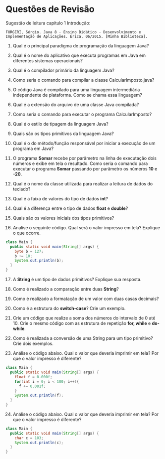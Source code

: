 # Questões de Revisão

Sugestão de leitura capítulo 1 Introdução:

```
FURGERI, Sérgio. Java 8 - Ensino Didático - Desenvolvimento e Implementação de Aplicações. Érica, 06/2015. [Minha Biblioteca].
```

1. Qual é o principal paradigma de programação da linguagem Java?

2. Qual é o nome do aplicativo que executa programas em Java em diferentes sistemas operacionais?

3. Qual é o compilador primário da linguagem Java?

4. Como seria o comando para compilar a classe CalcularImposto.java?

5. O código Java é compilado para uma linguagem intermediária independente de plataforma. Como se chama essa linguagem?

6. Qual é a extensão do arquivo de uma classe Java compilada?

7. Como seria o comando para executar o programa CalcularImposto?

8. Qual é o estilo de tipagem da linguagem Java?

9. Quais são os tipos primitivos da linguagem Java?

10. Qual é o do método/função responsável por iniciar a execução de um programa em Java?

11. O programa **Somar** recebe por parâmetro na linha de executação dois números e exibe em tela o resultado.  Como seria o comando para executar o programa **Somar** passando por parâmetro os números **10** e **-20**. 

12. Qual é o nome da classe utilizada para realizar a leitura de dados do teclado?

13. Qual é a faixa de valores do tipo de dados **int**?

14. Qual é a diferença entre o tipo de dados **float** e **double**?

15. Quais são os valores iniciais dos tipos primitivos?

16. Analise o seguinte código. Qual será o valor impresso em tela? Explique o que ocorre.

```java
class Main {
  public static void main(String[] args) {
    byte b = 127;
    b += 10;
    System.out.println(b);
  }
}
```

17. A **String** é um tipo de dados primitivos? Explique sua resposta.

18. Como é realizado a comparação entre duas **String**?

19. Como é realizado a formatação de um valor com duas casas decimais?

20. Como é a estrutura do **switch-case**? Crie um exemplo.

21. Crie um código que realize a soma dos números do intervalo de 0 até 10. Crie o mesmo código com as estrutura de repetição **for, while** e **do-while**.

22. Como é realizada a conversão de uma String para um tipo primitivo? Crie dois exemplos.


23. Análise o código abaixo. Qual o valor que deveria imprimir em tela? Por que o valor impresso é diferente?

```Java
class Main {
  public static void main(String[] args) {
    float f = 0.000f;
    for(int i = 0; i < 100; i++){
      f += 0.001f;
    }
    System.out.println(f);
  }
}
```

24. Análise o código abaixo. Qual o valor que deveria imprimir em tela? Por que o valor impresso é diferente?

```Java
class Main {
  public static void main(String[] args) {
    char c = 103;
    System.out.println(c);
  }
}
```

